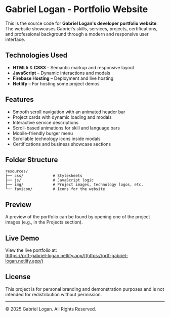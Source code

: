 
# Gabriel Logan - Portfolio Website

This is the source code for **Gabriel Logan's developer portfolio website**. The website showcases Gabriel's skills, services, projects, certifications, and professional background through a modern and responsive user interface.

## Technologies Used

- **HTML5** & **CSS3** – Semantic markup and responsive layout
- **JavaScript** – Dynamic interactions and modals
- **Firebase Hosting** – Deployment and live hosting
- **Netlify** – For hosting some project demos

## Features

- Smooth scroll navigation with an animated header bar
- Project cards with dynamic loading and modals
- Interactive service descriptions
- Scroll-based animations for skill and language bars
- Mobile-friendly burger menu
- Scrollable technology icons inside modals
- Certifications and business showcase sections

## Folder Structure

```
resources/
├── css/             # Stylesheets
├── js/              # JavaScript logic
├── img/             # Project images, technology logos, etc.
└── favicon/         # Icons for the website
```

## Preview

A preview of the portfolio can be found by opening one of the project images (e.g., in the Projects section).

## Live Demo

View the live portfolio at:  
[https://prtf-gabriel-logan.netlify.app/](https://prtf-gabriel-logan.netlify.app/)

## License

This project is for personal branding and demonstration purposes and is not intended for redistribution without permission.

---

© 2025 Gabriel Logan. All Rights Reserved.
